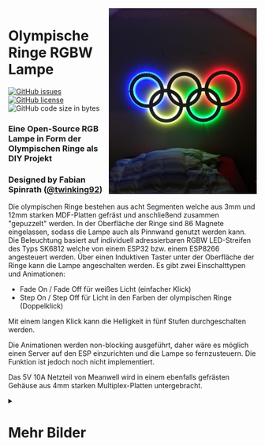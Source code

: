 <img align="right" src="images/IMG_20191202_233345.jpg" width="300">

# Olympische Ringe RGBW Lampe

[![GitHub issues](https://img.shields.io/github/issues/twinking92/Olympische-Ringe)](https://github.com/twinking92/Olympische-Ringe/issues) [![GitHub license](https://img.shields.io/github/license/twinking92/Olympische-Ringe)](https://github.com/twinking92/Olympische-Ringe/blob/master/LICENSE) ![GitHub code size in bytes](https://img.shields.io/github/languages/code-size/twinking92/Olympische-Ringe)

### Eine Open-Source RGB Lampe in Form der Olympischen Ringe als DIY Projekt
### Designed by Fabian Spinrath ([@twinking92](https://github.com/twinking92))

Die olympischen Ringe bestehen aus acht Segmenten welche aus 3mm und 12mm starken MDF-Platten gefräst und anschließend zusammen "gepuzzelt" werden. In der Oberfläche der Ringe sind 86 Magnete eingelassen, sodass die Lampe auch als Pinnwand genutzt werden kann.
Die Beleuchtung basiert auf individuell adressierbaren RGBW LED-Streifen des Typs SK6812 welche von einem ESP32 bzw. einem ESP8266 angesteuert werden. Über einen Induktiven Taster unter der Oberfläche der Ringe kann die Lampe angeschalten werden. Es gibt zwei Einschalttypen und Animationen:

- Fade On / Fade Off für weißes Licht (einfacher Klick)
- Step On / Step Off für Licht in den Farben der olympischen Ringe (Doppelklick)

Mit einem langen Klick kann die Helligkeit in fünf Stufen durchgeschalten werden.

Die Animationen werden non-blocking ausgeführt, daher wäre es möglich einen Server auf den ESP einzurichten und die Lampe so fernzusteuern. Die Funktion ist jedoch noch nicht implementiert.

Das 5V 10A Netzteil von Meanwell wird in einem ebenfalls gefrästen Gehäuse aus 4mm starken Multiplex-Platten untergebracht.



<details>
<summary>

# Mehr Bilder
</summary>

 ![](images/IMG_20191111_104238.jpg) | ![](images/IMG_20191112_102149.jpg) | ![](images/IMG_20191129_143221.jpg) 
 -----------------------------|---------------------------|------------------------
 ![](images/IMG_20191103_195156.jpg) | ![](images/IMG_20191129_155103.jpg) | ![](images/IMG_20191202_233325.jpg) 
 ![](images/IMG_20191116_151837.jpg) | ![](images/IMG_20191116_184236.jpg) | ![](images/IMG_20191116_184253.jpg) 
 ![](images/IMG_20191116_141346.jpg) | ![](images/IMG_20191203_085316.jpg) | ![](images/IMG_20191129_143210.jpg) 
 
 </details>


